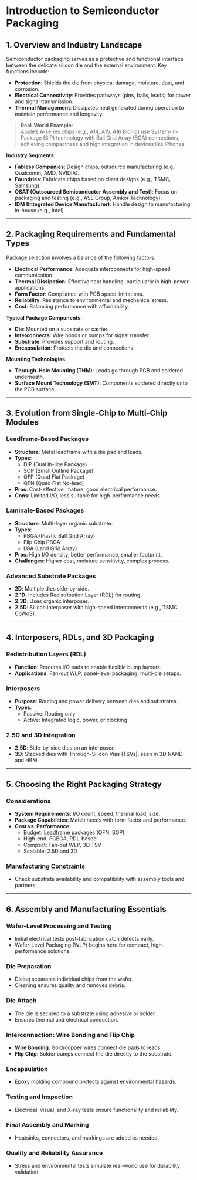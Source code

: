 # Introduction to Semiconductor Packaging

## 1. Overview and Industry Landscape

Semiconductor packaging serves as a protective and functional interface between the delicate silicon die and the external environment. Key functions include:

- **Protection**: Shields the die from physical damage, moisture, dust, and corrosion.
- **Electrical Connectivity**: Provides pathways (pins, balls, leads) for power and signal transmission.
- **Thermal Management**: Dissipates heat generated during operation to maintain performance and longevity.

> **Real-World Example**:  
> Apple’s A-series chips (e.g., A14, A15, A16 Bionic) use System-in-Package (SiP) technology with Ball Grid Array (BGA) connections, achieving compactness and high integration in devices like iPhones.

**Industry Segments**:

- **Fabless Companies**: Design chips, outsource manufacturing (e.g., Qualcomm, AMD, NVIDIA).
- **Foundries**: Fabricate chips based on client designs (e.g., TSMC, Samsung).
- **OSAT (Outsourced Semiconductor Assembly and Test)**: Focus on packaging and testing (e.g., ASE Group, Amkor Technology).
- **IDM (Integrated Device Manufacturer)**: Handle design to manufacturing in-house (e.g., Intel).

---

## 2. Packaging Requirements and Fundamental Types

Package selection involves a balance of the following factors:

- **Electrical Performance**: Adequate interconnects for high-speed communication.
- **Thermal Dissipation**: Effective heat handling, particularly in high-power applications.
- **Form Factor**: Compliance with PCB space limitations.
- **Reliability**: Resistance to environmental and mechanical stress.
- **Cost**: Balancing performance with affordability.

**Typical Package Components**:

- **Die**: Mounted on a substrate or carrier.
- **Interconnects**: Wire bonds or bumps for signal transfer.
- **Substrate**: Provides support and routing.
- **Encapsulation**: Protects the die and connections.

**Mounting Technologies**:

- **Through-Hole Mounting (THM)**: Leads go through PCB and soldered underneath.
- **Surface Mount Technology (SMT)**: Components soldered directly onto the PCB surface.

---

## 3. Evolution from Single-Chip to Multi-Chip Modules

### Leadframe-Based Packages

- **Structure**: Metal leadframe with a die pad and leads.
- **Types**:
  - DIP (Dual In-line Package)
  - SOP (Small Outline Package)
  - QFP (Quad Flat Package)
  - QFN (Quad Flat No-lead)
- **Pros**: Cost-effective, mature, good electrical performance.
- **Cons**: Limited I/O, less suitable for high-performance needs.

### Laminate-Based Packages

- **Structure**: Multi-layer organic substrate.
- **Types**:
  - PBGA (Plastic Ball Grid Array)
  - Flip Chip PBGA
  - LGA (Land Grid Array)
- **Pros**: High I/O density, better performance, smaller footprint.
- **Challenges**: Higher cost, moisture sensitivity, complex process.

### Advanced Substrate Packages

- **2D**: Multiple dies side-by-side.
- **2.1D**: Includes Redistribution Layer (RDL) for routing.
- **2.3D**: Uses organic interposer.
- **2.5D**: Silicon interposer with high-speed interconnects (e.g., TSMC CoWoS).

---

## 4. Interposers, RDLs, and 3D Packaging

### Redistribution Layers (RDL)

- **Function**: Reroutes I/O pads to enable flexible bump layouts.
- **Applications**: Fan-out WLP, panel-level packaging, multi-die setups.

### Interposers

- **Purpose**: Routing and power delivery between dies and substrates.
- **Types**:
  - Passive: Routing only
  - Active: Integrated logic, power, or clocking

### 2.5D and 3D Integration

- **2.5D**: Side-by-side dies on an interposer.
- **3D**: Stacked dies with Through-Silicon Vias (TSVs), seen in 3D NAND and HBM.

---

## 5. Choosing the Right Packaging Strategy

### Considerations

- **System Requirements**: I/O count, speed, thermal load, size.
- **Package Capabilities**: Match needs with form factor and performance.
- **Cost vs. Performance**:
  - Budget: Leadframe packages (QFN, SOP)
  - High-end: FCBGA, RDL-based
  - Compact: Fan-out WLP, 3D TSV
  - Scalable: 2.5D and 3D

### Manufacturing Constraints

- Check substrate availability and compatibility with assembly tools and partners.

---

## 6. Assembly and Manufacturing Essentials

### Wafer-Level Processing and Testing

- Initial electrical tests post-fabrication catch defects early.
- Wafer-Level Packaging (WLP) begins here for compact, high-performance solutions.

### Die Preparation

- Dicing separates individual chips from the wafer.
- Cleaning ensures quality and removes debris.

### Die Attach

- The die is secured to a substrate using adhesive or solder.
- Ensures thermal and electrical conduction.

### Interconnection: Wire Bonding and Flip Chip

- **Wire Bonding**: Gold/copper wires connect die pads to leads.
- **Flip Chip**: Solder bumps connect the die directly to the substrate.

### Encapsulation

- Epoxy molding compound protects against environmental hazards.

### Testing and Inspection

- Electrical, visual, and X-ray tests ensure functionality and reliability.

### Final Assembly and Marking

- Heatsinks, connectors, and markings are added as needed.

### Quality and Reliability Assurance

- Stress and environmental tests simulate real-world use for durability validation.
